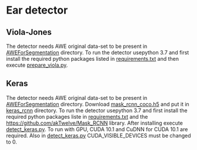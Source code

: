 # Ear detector

## Viola-Jones
The detector needs AWE original data-set to be present in [AWEForSegmentation](AWEForSegmentation/) directory. To run the detector usepython 3.7 and first install the required python packages listed in [requirements.txt](viola_jones/requirements.txt) and then execute [prepare_viola.py](viola_jones/prepare_viola.py).

## Keras
The detector needs AWE original data-set to be present in [AWEForSegmentation](AWEForSegmentation/) directory. Download [mask_rcnn_coco.h5](https://github.com/matterport/Mask_RCNN/releases/download/v2.0/mask_rcnn_coco.h5) and put it in [keras_rcnn](keras_rcnn/) directory. To run the detector usepython 3.7 and first install the required python  packages liste in [requirements.txt](keras_rcnn/requirements.txt) and the https://github.com/akTwelve/Mask_RCNN library. After installing execute [detect_keras.py](keras_rcnn/detect_keras.py). To run with GPU, CUDA 10.1 and CuDNN for CUDA 10.1 are required. Also in [detect_keras.py](keras_rcnn/detect_keras.py) CUDA_VISIBLE_DEVICES must be changed to 0.
